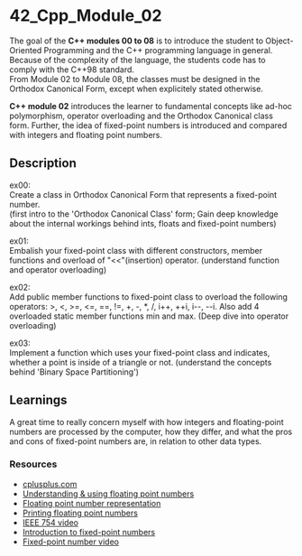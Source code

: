# 42_Cpp_Module_02

The goal of the **C++ modules 00 to 08** is to introduce the student to Object-Oriented Programming and the C++ programming language in general.
Because of the complexity of the language, the students code has to comply with the C++98 standard.  
From Module 02 to Module 08, the classes must be designed in the Orthodox Canonical Form, except when explicitely stated otherwise.

**C++ module 02** introduces the learner to fundamental concepts like ad-hoc polymorphism, operator overloading and the Orthodox Canonical class form. Further, the idea of fixed-point numbers is introduced and compared with integers and floating point numbers.

## Description

ex00:  
Create a class in Orthodox Canonical Form that represents a fixed-point number.  
(first intro to the 'Orthodox Canonical Class' form; Gain deep knowledge about the internal workings behind ints, floats and fixed-point numbers)

ex01:  
Embalish your fixed-point class with different constructors, member functions and overload of "<<"(insertion) operator.
(understand function and operator overloading)

ex02:  
Add public member functions to fixed-point class to overload the following operators: >, <, >=, <=, ==, !=, +, -, *, /, i++, ++i, i--, --i.
Also add 4 overloaded static member functions min and max.
(Deep dive into operator overloading)

ex03:  
Implement a function which uses your fixed-point class and indicates, whether a point is inside of a triangle or not.
(understand the concepts behind 'Binary Space Partitioning')

## Learnings

A great time to really concern myself with how integers and floating-point numbers are processed by the computer, how they differ, and what the pros and cons of fixed-point numbers are, in relation to other data types.

### Resources

* [cplusplus.com](http://www.cplusplus.com/)
* [Understanding & using floating point numbers](https://www.cprogramming.com/tutorial/floating_point/understanding_floating_point.html)
* [Floating point number representation](https://www.cprogramming.com/tutorial/floating_point/understanding_floating_point_representation.html)
* [Printing floating point numbers](https://www.cprogramming.com/tutorial/floating_point/understanding_floating_point_printing.html)
* [IEEE 754 video](https://www.youtube.com/watch?v=RuKkePyo9zk)
* [Introduction to fixed-point numbers](https://inst.eecs.berkeley.edu//~cs61c/sp06/handout/fixedpt.html)
* [Fixed-point number video](https://www.youtube.com/watch?v=QFlbvSeBkwY)
